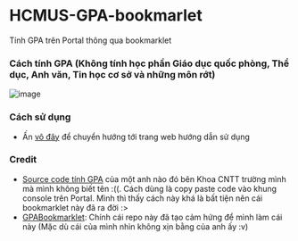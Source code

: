 # HCMUS-GPA-bookmarlet
Tính GPA trên Portal thông qua bookmarklet

### Cách tính GPA (Không tính học phần Giáo dục quốc phòng, Thể dục, Anh văn, Tin học cơ sở và những môn rớt)

![image](https://user-images.githubusercontent.com/47920109/170811023-856c84e6-80e2-43fe-90f7-a1f62a8d9629.png)


### Cách sử dụng
- Ấn [vô đây](https://ngntrgduc.github.io/HCMUS-GPA-bookmarklet) để chuyển hướng tới trang web hướng dẫn sử dụng

### Credit
- [Source code tính GPA](https://github.com/ngntrgduc/HCMUS-GPA-bookmarlet/source.js) của một anh nào đó bên Khoa CNTT trường mình mà mình không biết tên :((.
Cách dùng là copy paste code vào khung console trên Portal. Mình thì thấy cách này khá là bất tiện nên cái bookmarklet này đã ra đời :>
- [GPABookmarklet](https://github.com/dtrung98/GPABookmarklet): Chính cái repo này đã tạo cảm hứng để mình làm cái này (Mặc dù cái của mình nhìn không xịn bằng của anh ấy :v)
